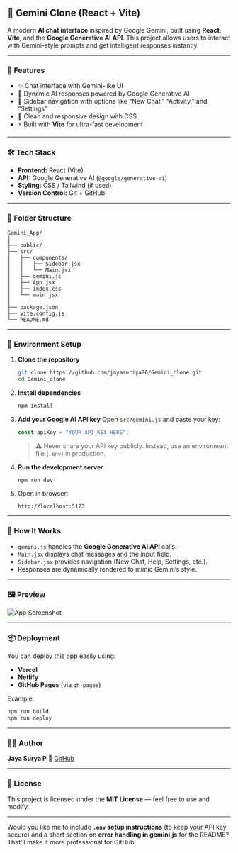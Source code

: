 ## 🧠 Gemini Clone (React + Vite)

A modern **AI chat interface** inspired by Google Gemini, built using **React**, **Vite**, and the **Google Generative AI API**.
This project allows users to interact with Gemini-style prompts and get intelligent responses instantly.

---

### 🚀 Features

* ✨ Chat interface with Gemini-like UI
* 💬 Dynamic AI responses powered by Google Generative AI
* 🧭 Sidebar navigation with options like “New Chat,” “Activity,” and “Settings”
* 🎨 Clean and responsive design with CSS
* ⚡ Built with **Vite** for ultra-fast development

---

### 🛠️ Tech Stack

* **Frontend:** React (Vite)
* **API:** Google Generative AI (`@google/generative-ai`)
* **Styling:** CSS / Tailwind (if used)
* **Version Control:** Git + GitHub

---

### 📁 Folder Structure

```
Gemini_App/
│
├── public/
├── src/
│   ├── components/
│   │   ├── Sidebar.jsx
│   │   └── Main.jsx
│   ├── gemini.js
│   ├── App.jsx
│   ├── index.css
│   └── main.jsx
│
├── package.json
├── vite.config.js
└── README.md
```

---

### 🔑 Environment Setup

1. **Clone the repository**

   ```bash
   git clone https://github.com/jayasuriya26/Gemini_clone.git
   cd Gemini_clone
   ```

2. **Install dependencies**

   ```bash
   npm install
   ```

3. **Add your Google AI API key**
   Open `src/gemini.js` and paste your key:

   ```js
   const apiKey = "YOUR_API_KEY_HERE";
   ```

   > ⚠️ Never share your API key publicly.
   > Instead, use an environment file (`.env`) in production.

4. **Run the development server**

   ```bash
   npm run dev
   ```

5. Open in browser:

   ```
   http://localhost:5173
   ```

---

### 🧩 How It Works

* `gemini.js` handles the **Google Generative AI API** calls.
* `Main.jsx` displays chat messages and the input field.
* `Sidebar.jsx` provides navigation (New Chat, Help, Settings, etc.).
* Responses are dynamically rendered to mimic Gemini’s style.

---

### 🖼️ Preview

![App Screenshot](./src/assets/preview.png)

---

### 📦 Deployment

You can deploy this app easily using:

* **Vercel**
* **Netlify**
* **GitHub Pages** (via `gh-pages`)

Example:

```bash
npm run build
npm run deploy
```

---

### 👨‍💻 Author

**Jaya Surya P**
🔗 [GitHub](https://github.com/jayasuriya26)

---

### 📜 License

This project is licensed under the **MIT License** — feel free to use and modify.

---

Would you like me to include **`.env` setup instructions** (to keep your API key secure) and a short section on **error handling in gemini.js** for the README?
That’ll make it more professional for GitHub.
